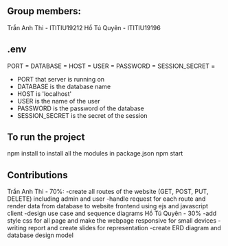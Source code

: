 ## Group members:
Trần Anh Thi - ITITIU19212
Hồ Tú Quyên - ITITIU19196

## .env

PORT =
DATABASE =
HOST =
USER =
PASSWORD =
SESSION_SECRET =

* PORT that server is running on
* DATABASE is the database name
* HOST is 'localhost'
* USER is the name of the user
* PASSWORD is the password of the database
* SESSION_SECRET is the secret of the session

## To run the project

npm install to install all the modules in package.json
npm start

## Contributions
Trần Anh Thi - 70%:
-create all routes of the website (GET, POST, PUT, DELETE) including admin and user
-handle request for each route and render data from database to website frontend using ejs and javascript client
-design use case and sequence diagrams
Hồ Tú Quyên - 30%
-add style css for all page and make the webpage responsive for small devices
-writing report and create slides for representation
-create ERD diagram and database design model
